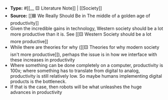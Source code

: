 - **Type:** #[[__ 🟨 Literature Note]] | [[Society]]
- **Source:** [[🟦 We Really Should Be in The middle of a golden age of productivity]]
- Given the incredible gains in technology, Western society should be a lot more productive than it is. See [[🟨 Western Society should be a lot more productive]]
- While there are theories for why ([[🟨 Theories for why modern society isn't more productive]]), perhaps the issue is in how we interface with these increases in productivity
- Where something can be done completely on a computer, productivity is 100x; where something has to translate from digital to analog, productivity is still relatively low. So maybe humans implementing digital products is the bottleneck.
- If that is the case, then robots will be what unleashes the huge advances in productivity
